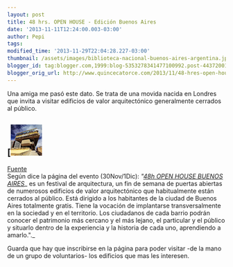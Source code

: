 ```yaml
---
layout: post
title: 48 hrs. OPEN HOUSE - Edición Buenos Aires
date: '2013-11-11T12:24:00.003-03:00'
author: Pepi
tags: 
modified_time: '2013-11-29T22:04:28.227-03:00'
thumbnail: /assets/images/biblioteca-nacional-buenos-aires-argentina.jpg
blogger_id: tag:blogger.com,1999:blog-5353278341477100992.post-4437200114030446778
blogger_orig_url: http://www.quincecatorce.com/2013/11/48-hres-open-house-edicion-buenos-aires.html
---
```


Una amiga me pasó este dato. Se trata de una movida nacida en Londres que invita a visitar edificios de valor arquitectónico generalmente cerrados al público.

[![](/assets/images/biblioteca-nacional-buenos-aires-argentina.jpg)  
---  
[Fuente](http://www.buenosaires54.com/bloges/2013/04/arquitecto-clorindo-testa/)  
﻿﻿Según dice la página del evento (30Nov/1Dic):  _"_[_48h OPEN HOUSE BUENOS AIRES_](http://48hopenhousebuenosaires.org/)_ es un festival de arquitectura, un fin de semana de puertas abiertas de numerosos edificios de valor arquitectónico que habitualmente están cerrados al público. Está dirigido a los habitantes de la ciudad de Buenos Aires totalmente gratis. Tiene la vocación de implantarse transversalmente en la sociedad y en el territorio. Los ciudadanos de cada barrio podrán conocer el patrimonio más cercano y el más lejano, el particular y el público y situarlo dentro de la experiencia y la historia de cada uno, aprendiendo a amarlo."._  


Guarda que hay que inscribirse en la página para poder visitar -de la mano de un grupo de voluntarios- los edificios que mas les interesen.
